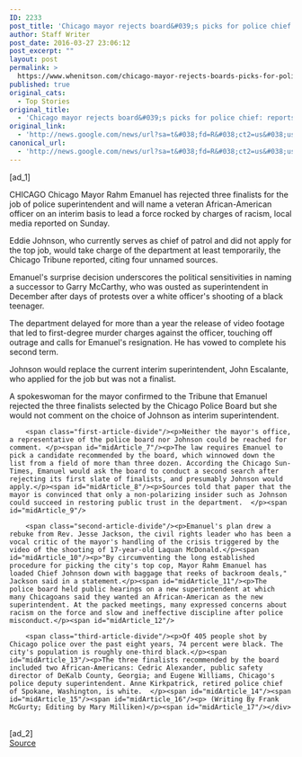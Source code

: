 ```yaml
---
ID: 2233
post_title: 'Chicago mayor rejects board&#039;s picks for police chief: reports &#8211; Reuters'
author: Staff Writer
post_date: 2016-03-27 23:06:12
post_excerpt: ""
layout: post
permalink: >
  https://www.whenitson.com/chicago-mayor-rejects-boards-picks-for-police-chief-reports-reuters/
published: true
original_cats:
  - Top Stories
original_title:
  - 'Chicago mayor rejects board&#039;s picks for police chief: reports - Reuters'
original_link:
  - 'http://news.google.com/news/url?sa=t&#038;fd=R&#038;ct2=us&#038;usg=AFQjCNHtgyCbxq4Mxnr2tPv5wGq30blO3Q&#038;clid=c3a7d30bb8a4878e06b80cf16b898331&#038;cid=52779068616601&#038;ei=Y2f4VsD_FM-yhAGNtomwBw&#038;url=http://www.reuters.com/article/us-chicago-police-idUSKCN0WT0QO'
canonical_url:
  - 'http://news.google.com/news/url?sa=t&#038;fd=R&#038;ct2=us&#038;usg=AFQjCNHtgyCbxq4Mxnr2tPv5wGq30blO3Q&#038;clid=c3a7d30bb8a4878e06b80cf16b898331&#038;cid=52779068616601&#038;ei=Y2f4VsD_FM-yhAGNtomwBw&#038;url=http://www.reuters.com/article/us-chicago-police-idUSKCN0WT0QO'
---
```

 [ad_1]
<br><div id="articleText">
<span id="midArticle_start"/>

<span id="midArticle_0"/><span class="focusParagraph" readability="5"><p><span class="articleLocation">CHICAGO</span> Chicago Mayor Rahm Emanuel has rejected three finalists for the job of police superintendent and will name a veteran African-American officer on an interim basis to lead a force rocked by charges of racism, local media reported on Sunday.</p></span><span id="midArticle_1"/><p>Eddie Johnson, who currently serves as chief of patrol and did not apply for the top job, would take charge of the department at least temporarily, the Chicago Tribune reported, citing four unnamed sources.</p><span id="midArticle_2"/><p>Emanuel's surprise decision underscores the political sensitivities in naming a successor to Garry McCarthy, who was ousted as superintendent in December after days of protests over a white officer's shooting of a black teenager. </p><span id="midArticle_3"/><p>The department delayed for more than a year the release of video footage that led to first-degree murder charges against the officer, touching off outrage and calls for Emanuel's resignation. He has vowed to complete his second term. </p><span id="midArticle_4"/><p>Johnson would replace the current interim superintendent, John Escalante, who applied for the job but was not a finalist.</p><span id="midArticle_5"/><p>A spokeswoman for the mayor confirmed to the Tribune that Emanuel rejected the three finalists selected by the Chicago Police Board but she would not comment on the choice of Johnson as interim superintendent.</p><span id="midArticle_6"/>
        
        <span class="first-article-divide"/><p>Neither the mayor's office, a representative of the police board nor Johnson could be reached for comment. </p><span id="midArticle_7"/><p>The law requires Emanuel to pick a candidate recommended by the board, which winnowed down the list from a field of more than three dozen. According the Chicago Sun-Times, Emanuel would ask the board to conduct a second search after rejecting its first slate of finalists, and presumably Johnson would apply.</p><span id="midArticle_8"/><p>Sources told that paper that the mayor is convinced that only a non-polarizing insider such as Johnson could succeed in restoring public trust in the department.  </p><span id="midArticle_9"/>
        
        <span class="second-article-divide"/><p>Emanuel's plan drew a rebuke from Rev. Jesse Jackson, the civil rights leader who has been a vocal critic of the mayor's handling of the crisis triggered by the video of the shooting of 17-year-old Laquan McDonald.</p><span id="midArticle_10"/><p>"By circumventing the long established procedure for picking the city's top cop, Mayor Rahm Emanuel has loaded Chief Johnson down with baggage that reeks of backroom deals," Jackson said in a statement.</p><span id="midArticle_11"/><p>The police board held public hearings on a new superintendent at which many Chicagoans said they wanted an African-American as the new superintendent. At the packed meetings, many expressed concerns about racism on the force and slow and ineffective discipline after police misconduct.</p><span id="midArticle_12"/>
        
        <span class="third-article-divide"/><p>Of 405 people shot by Chicago police over the past eight years, 74 percent were black. The city's population is roughly one-third black.</p><span id="midArticle_13"/><p>The three finalists recommended by the board included two African-Americans: Cedric Alexander, public safety director of DeKalb County, Georgia; and Eugene Williams, Chicago's police deputy superintendent. Anne Kirkpatrick, retired police chief of Spokane, Washington, is white.  </p><span id="midArticle_14"/><span id="midArticle_15"/><span id="midArticle_16"/><p> (Writing By Frank McGurty; Editing by Mary Milliken)</p><span id="midArticle_17"/></div>
<br>[ad_2]
<br><a href="http://news.google.com/news/url?sa=t&#038;fd=R&#038;ct2=us&#038;usg=AFQjCNHtgyCbxq4Mxnr2tPv5wGq30blO3Q&#038;clid=c3a7d30bb8a4878e06b80cf16b898331&#038;cid=52779068616601&#038;ei=Y2f4VsD_FM-yhAGNtomwBw&#038;url=http://www.reuters.com/article/us-chicago-police-idUSKCN0WT0QO">Source </a>